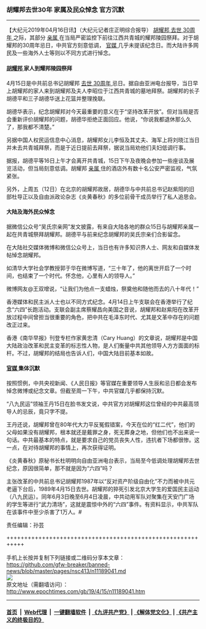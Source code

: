 ### 胡耀邦去世30年 家属及民众悼念 官方沉默
------------------------

<p>
 【大纪元2019年04月16日讯】（大纪元记者庄正明综合报导）
 <a href="http://www.epochtimes.com/gb/tag/%E8%83%A1%E8%80%80%E9%82%A6.html">
  胡耀邦
 </a>
 <a href="http://www.epochtimes.com/gb/tag/%E5%8E%BB%E4%B8%96.html">
  去世
 </a>
 <a href="http://www.epochtimes.com/gb/tag/30%E5%91%A8%E5%B9%B4.html">
  30周年
 </a>
 之际，其部分
 <a href="http://www.epochtimes.com/gb/tag/%E4%BA%B2%E5%B1%9E.html">
  亲属
 </a>
 在当局严密监控下前往江西共青城的耀邦陵园祭拜。对于胡耀邦的30周年忌日，中共官方刻意低调，
 <a href="http://www.epochtimes.com/gb/tag/%E5%AE%98%E5%AA%92.html">
  官媒
 </a>
 几乎未提该纪念日。而大陆许多网民及一些海外人士等则以不同方式进行悼念。
</p>
<h4>
 <a href="http://www.epochtimes.com/gb/tag/%E8%83%A1%E8%80%80%E9%82%A6.html">
  胡耀邦
 </a>
 家人到耀邦陵园祭拜
</h4>
<p>
 4月15日是中共前总书记胡耀邦
 <a href="http://www.epochtimes.com/gb/tag/%E5%8E%BB%E4%B8%96.html">
  去世
 </a>
 <a href="http://www.epochtimes.com/gb/tag/30%E5%91%A8%E5%B9%B4.html">
  30周年
 </a>
 忌日。据自由亚洲电台报导，当日早上胡耀邦的家人来到胡耀邦及夫人李昭位于江西共青城的墓地拜祭。胡耀邦的长子胡德平和三子胡德华送上花篮并整理挽联。
</p>
<p>
 胡德华表示，纪念胡耀邦对今天最重要的意义在于“坚持改革开放”。但对当局是否会重新评价胡耀邦的问题，胡德华拒绝正面回应。他说，“你说我都退休那么久了，那我都不清楚。”
</p>
<p>
 另据中国人权民运信息中心消息，胡耀邦女儿李恒及其丈夫、海军上将刘晓江当日并未去共青城拜祭，而是于近日提前去拜祭，据说当局劝他们夫妇低调行事。
</p>
<p>
 据报，胡德平等16日上午才会离开共青城，15日下午及夜晚会参加一些座谈及展览活动，但当局刻意低调。胡耀邦
 <a href="http://www.epochtimes.com/gb/tag/%E4%BA%B2%E5%B1%9E.html">
  亲属
 </a>
 住的酒店外有数十名公安严密监视，气氛紧张。
</p>
<p>
 另外，上周五（12日）在北京的胡耀邦故居，胡德华与中共前总书记赵紫阳的旧部杜导正以及自由派政论杂志《炎黄春秋》的多位前骨干成员举行了私人追思会。
</p>
<h4>
 大陆及海外民众悼念
</h4>
<p>
 据微信公众号“吴氏宗亲网”发文披露，有来自大陆各地的群众15日与胡耀邦亲属一起在共青城祭拜胡耀邦。胡德平与前来纪念胡耀邦的吴氏宗亲们合影留念。
</p>
<p>
 在大陆社交媒体微博和微信公众号上，当日也有许多知识界人士、网友和自媒体发帖悼念胡耀邦。
</p>
<p>
 如清华大学社会学教授郭于华在微博写道，“三十年了，他的离世开启了一个时间，也结束了一个时代。怀念他，心里有人的领导人。”
</p>
<p>
 微博网友@王双增说，“让我们为他点一支蜡烛，祭奠他和随他而去的八十年代！”
</p>
<p>
 香港媒体和民主派人士也以不同方式纪念。4月14日上午支联会在香港举行了纪念“六四”长跑活动。支联会副主席蔡耀昌向美国之音说，胡耀邦和赵紫阳在改革开放过程中间曾担当很重要的角色，把中共在毛泽东时代、尤其是文革中存在的问题改正过来。
</p>
<p>
 香港《南华早报》刊登专栏作家黄忠清（Cary Huang）的文章说，胡耀邦是中国大陆政治改革和民主变革的标志性人物，是人们衡量中共其他领导人方方面面的标杆。不过，胡耀邦的结局也告诉人们，中国大陆目前基本如故。
</p>
<h4>
 <a href="http://www.epochtimes.com/gb/tag/%E5%AE%98%E5%AA%92.html">
  官媒
 </a>
 集体沉默
</h4>
<p>
 按照惯例，中共央视新闻、《人民日报》等官媒在重要领导人生辰和忌日都会发布悼念微博或纪念文章。但截至周一下午，中共官媒几乎都保持沉默。
</p>
<p>
 “八九民运”领袖王丹15日在脸书发文说，中共官方对胡耀邦这位曾经的中共最高领导人的忌辰，竟只字不提。
</p>
<p>
 王丹还说，胡耀邦曾在80年代大力平反冤假错案，今天在位的“红二代”，他们的父母如果没有胡耀邦，根本就还是戴罪之身，死无葬身之地，但他们也不出来说一句话。中共最基本的特点，就是要求自己的党员丧失人性，违抗者下场都很惨。这一点，在对待胡耀邦的事情上，再次获得证明。
</p>
<p>
 《炎黄春秋》原秘书长杜明明向自由亚洲电台表示，当局至今低调处理胡耀邦去世纪念，原因很简单，那不就是因为“六四”吗？
</p>
<p>
 主张改革的中共前总书记胡耀邦1987年以“反对资产阶级自由化”不力而被中共元老逼下台后，1989年4月15日去世。胡耀邦的猝死引发北京大学生的爱国民主运动（八九民运）。同年6月3日晚至6月4日凌晨，中共动用军队对聚集在天安门广场的学生等进行“武力清场”，这就是震惊中外的“六四”事件。有资料显示，中共军队在该事件中至少杀害了1万人。#
</p>
<p>
 责任编辑：孙芸
</p>

+++++++++++++++++++++++++++++++++++++++++++++++++++++++++++<br/><br/>
手机上长按并复制下列链接或二维码分享本文章：<br/>
https://github.com/gfw-breaker/banned-news/blob/master/pages/nsc413/n11189041.md <br/>
<a href='https://github.com/gfw-breaker/banned-news/blob/master/pages/nsc413/n11189041.md'><img src='https://github.com/gfw-breaker/banned-news/blob/master/pages/nsc413/n11189041.md.png'/></a> <br/>
原文地址（需翻墙访问）：http://www.epochtimes.com/gb/19/4/15/n11189041.htm


------------------------
#### [首页](https://github.com/gfw-breaker/banned-news/blob/master/README.md) &nbsp;|&nbsp; [Web代理](https://github.com/labour-camp/helloworld) &nbsp;|&nbsp; [一键翻墙软件](https://github.com/gfw-breaker/nogfw/blob/master/README.md) &nbsp;| [《九评共产党》](https://github.com/gfw-breaker/9ping.md/blob/master/README.md#九评之一评共产党是什么) | [《解体党文化》](https://github.com/gfw-breaker/jtdwh.md/blob/master/README.md) | [《共产主义的终极目的》](https://github.com/gfw-breaker/gczydzjmd.md/blob/master/README.md)

